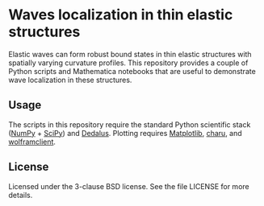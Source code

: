 # Waves localization in thin elastic structures

Elastic waves can form robust bound states in thin elastic structures
with spatially varying curvature profiles.  This repository provides
a couple of Python scripts and Mathematica notebooks that are useful to
demonstrate wave localization in these structures.

## Usage

The scripts in this repository require the standard Python
scientific stack ([NumPy][numpy] + [SciPy][scipy]) and
[Dedalus][dedalus].  Plotting requires [Matplotlib][mpl],
[charu][charu], and [wolframclient][wc].

## License

Licensed under the 3-clause BSD license. See the file LICENSE for more
details.

[charu]: https://github.com/manu-mannattil/charu
[mpl]: https://matplotlib.org
[numpy]: https://numpy.org
[scipy]: https://scipy.org
[dedalus]: https://dedalus-project.org
[wc]: https://pypi.org/project/wolframclient

